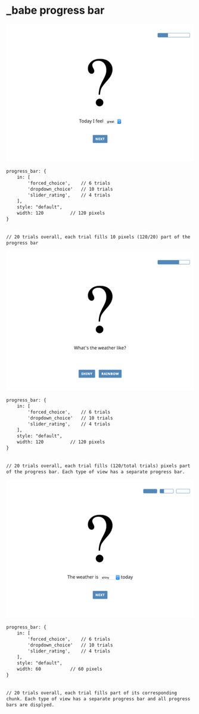 # \_babe progress bar

<img src='images/progress_samples/pb_default.png' alt='progress bar sample' height='auto' width='700' />

```
progress_bar: {
    in: [
        'forced_choice', 	// 6 trials
        'dropdown_choice'	// 10 trials
        'slider_rating', 	// 4 trials
    ],
    style: "default",
    width: 120			// 120 pixels
}


// 20 trials overall, each trial fills 10 pixels (120/20) part of the progress bar
```

<img src='images/progress_samples/pb_separate.png' alt='progress bar sample' height='auto' width='700' />

```
progress_bar: {
    in: [
        'forced_choice', 	// 6 trials
        'dropdown_choice'	// 10 trials
        'slider_rating', 	// 4 trials
    ],
    style: "default",
    width: 120			// 120 pixels
}


// 20 trials overall, each trial fills (120/total trials) pixels part of the progress bar. Each type of view has a separate progress bar.
```

<img src='images/progress_samples/pb_chunks.png' alt='progress bar sample' height='auto' width='700' />

```
progress_bar: {
    in: [
        'forced_choice', 	// 6 trials
        'dropdown_choice'	// 10 trials
        'slider_rating', 	// 4 trials
    ],
    style: "default",
    width: 60			// 60 pixels
}


// 20 trials overall, each trial fills part of its corresponding chunk. Each type of view has a separate progress bar and all progress bars are displyed.
```
